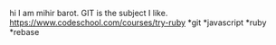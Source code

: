 hi I am mihir barot.
GIT is the subject I like.
https://www.codeschool.com/courses/try-ruby
*git
*javascript
*ruby
*rebase

